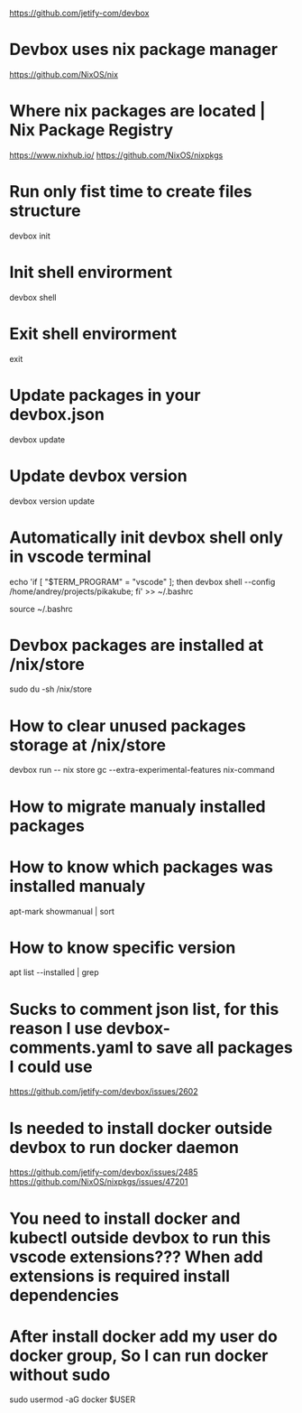 https://github.com/jetify-com/devbox

# Devbox uses nix package manager
https://github.com/NixOS/nix

# Where nix packages are located | Nix Package Registry
https://www.nixhub.io/
https://github.com/NixOS/nixpkgs

# Run only fist time to create files structure
devbox init 

# Init shell envirorment
devbox shell

# Exit shell envirorment
exit

# Update packages in your devbox.json
devbox update

# Update devbox version
devbox version update

# Automatically init devbox shell only in vscode terminal
echo 'if [ "$TERM_PROGRAM" = "vscode" ]; then devbox shell --config /home/andrey/projects/pikakube; fi' >> ~/.bashrc

source ~/.bashrc

# Devbox packages are installed at /nix/store
sudo du -sh /nix/store

# How to clear unused packages storage at /nix/store
devbox run -- nix store gc --extra-experimental-features nix-command

# How to migrate manualy installed packages
# How to know which packages was installed manualy
apt-mark showmanual | sort

# How to know specific version
apt list --installed | grep <nome>

# Sucks to comment json list, for this reason I use devbox-comments.yaml to save all packages I could use
https://github.com/jetify-com/devbox/issues/2602

# Is needed to install docker outside devbox to run docker daemon
https://github.com/jetify-com/devbox/issues/2485
https://github.com/NixOS/nixpkgs/issues/47201

# You need to install docker and kubectl outside devbox to run this vscode extensions??? When add extensions is required install dependencies

# After install docker add my user do docker group, So I can run docker without sudo
sudo usermod -aG docker $USER